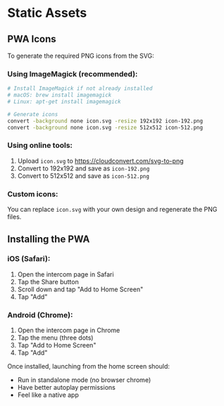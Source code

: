 # Static Assets

## PWA Icons

To generate the required PNG icons from the SVG:

### Using ImageMagick (recommended):
```bash
# Install ImageMagick if not already installed
# macOS: brew install imagemagick
# Linux: apt-get install imagemagick

# Generate icons
convert -background none icon.svg -resize 192x192 icon-192.png
convert -background none icon.svg -resize 512x512 icon-512.png
```

### Using online tools:
1. Upload `icon.svg` to https://cloudconvert.com/svg-to-png
2. Convert to 192x192 and save as `icon-192.png`
3. Convert to 512x512 and save as `icon-512.png`

### Custom icons:
You can replace `icon.svg` with your own design and regenerate the PNG files.

## Installing the PWA

### iOS (Safari):
1. Open the intercom page in Safari
2. Tap the Share button
3. Scroll down and tap "Add to Home Screen"
4. Tap "Add"

### Android (Chrome):
1. Open the intercom page in Chrome
2. Tap the menu (three dots)
3. Tap "Add to Home Screen"
4. Tap "Add"

Once installed, launching from the home screen should:
- Run in standalone mode (no browser chrome)
- Have better autoplay permissions
- Feel like a native app


